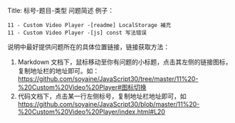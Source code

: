 Title: 标号-题目-类型 问题简述
例子： 
```
11 - Custom Video Player -[readme] LocalStorage 補充
11 - Custom Video Player -[js] const 写法错误
```

说明中最好提供问题所在的具体位置链接，链接获取方法：
1. Markdown 文档下，鼠标移动至你有问题的小标题，点击其左侧的链接图标，复制地址栏的地址即可。如：https://github.com/soyaine/JavaScript30/tree/master/11%20-%20Custom%20Video%20Player#图标切换
2. 代码文档下，点击某一行左侧标号，复制地址栏地址即可，如 https://github.com/soyaine/JavaScript30/blob/master/11%20-%20Custom%20Video%20Player/index.html#L20
